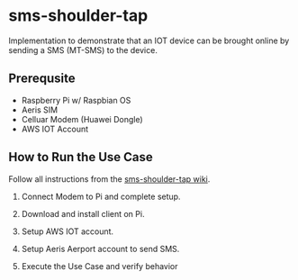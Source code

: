 # sms-shoulder-tap
Implementation to demonstrate that an IOT device can be brought online by sending a SMS (MT-SMS) to the device.

## Prerequsite
* Raspberry Pi w/ Raspbian OS
* Aeris SIM
* Celluar Modem (Huawei Dongle)
* AWS IOT Account


## How to Run the Use Case
Follow all instructions from the [sms-shoulder-tap wiki](https://github.com/aerisiot/sms-shoulder-tap/wiki).

  1. Connect Modem to Pi and complete setup. 
  
  2. Download and install client on Pi.
  
  3. Setup AWS IOT account.
  
  4. Setup Aeris Aerport account to send SMS.
  
  5. Execute the Use Case and verify behavior
